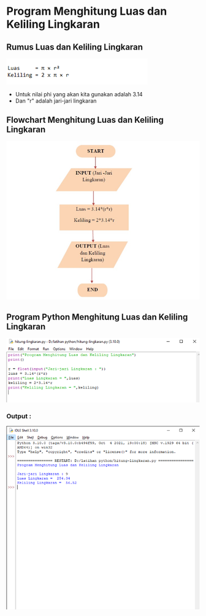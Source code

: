# Program Menghitung Luas dan Keliling Lingkaran

<h2>Rumus Luas dan Keliling Lingkaran</h2>

![Gambar 1](screenshot/4.png)

<ul type='disc'>
    <li>Untuk nilai phi yang akan kita gunakan adalah 3.14</li>
    <li>Dan "r" adalah jari-jari lingkaran</li>
</ul>

<h2>Flowchart Menghitung Luas dan Keliling Lingkaran</h2>

![Gambar 2](screenshot/3.jpg)

<h2>Program Python Menghitung Luas dan Keliling Lingkaran</h2>

![Gambar 3](screenshot/1.png)

<h3>Output :</h3>

![Gambar 4](screenshot/2.png)